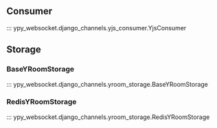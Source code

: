 ## Consumer

::: ypy_websocket.django_channels.yjs_consumer.YjsConsumer

## Storage

### BaseYRoomStorage
::: ypy_websocket.django_channels.yroom_storage.BaseYRoomStorage

### RedisYRoomStorage
::: ypy_websocket.django_channels.yroom_storage.RedisYRoomStorage